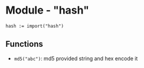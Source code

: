 # Module - "hash"

```golang
hash := import("hash")
```

## Functions

- `md5("abc")`: md5 provided string and hex encode it
